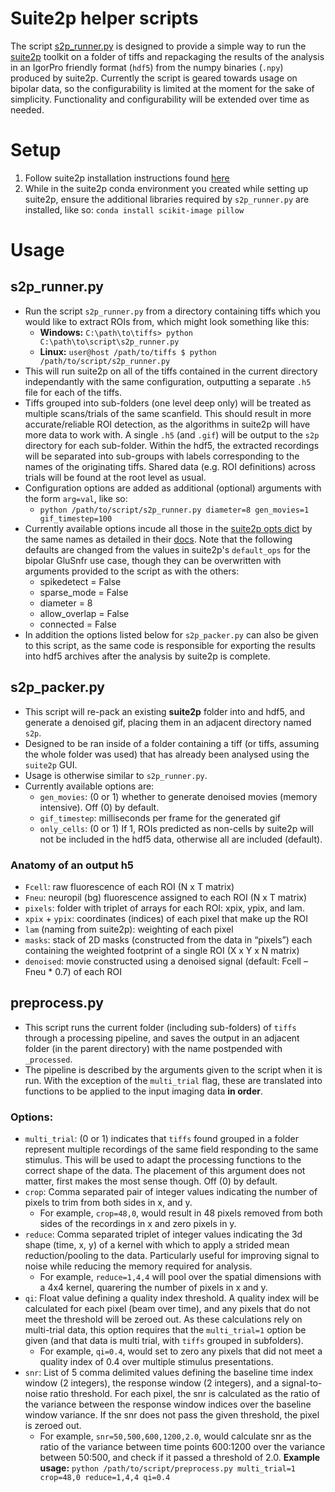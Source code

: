 # Suite2p helper scripts
The script
[s2p_runner.py](https://github.com/geoffder/imaging-utils/blob/main/s2p_runner.py)
is designed to provide a simple way to run the
[suite2p](https://github.com/MouseLand/suite2p) toolkit on a folder of tiffs and
repackaging the results of the analysis in an IgorPro friendly format (`hdf5`)
from the numpy binaries (`.npy`) produced by suite2p. Currently the script is
geared towards usage on bipolar data, so the configurability is limited at the
moment for the sake of simplicity. Functionality and configurability will be
extended over time as needed.

# Setup
1. Follow suite2p installation instructions found
  [here](https://github.com/MouseLand/suite2p#installation)
2. While in the suite2p conda environment you created while setting up suite2p,
  ensure the additional libraries required by `s2p_runner.py` are installed,
  like so: `conda install scikit-image pillow`

# Usage
## s2p_runner.py
* Run the script `s2p_runner.py` from a directory containing tiffs which you
  would like to extract ROIs from, which might look something like this:
  * **Windows:** `C:\path\to\tiffs> python C:\path\to\script\s2p_runner.py`
  * **Linux:** `user@host /path/to/tiffs $ python /path/to/script/s2p_runner.py`
* This will run suite2p on all of the tiffs contained in the current directory
  independantly with the same configuration, outputting a separate `.h5` file
  for each of the tiffs.
* Tiffs grouped into sub-folders (one level deep only) will be treated as
  multiple scans/trials of the same scanfield. This should result in more
  accurate/reliable ROI detection, as the algorithms in suite2p will have more
  data to work with. A single `.h5` (and `.gif`) will be output to the `s2p`
  directory for each sub-folder. Within the hdf5, the extracted recordings will
  be separated into sub-groups with labels corresponding to the names of the
  originating tiffs. Shared data (e.g. ROI definitions) across trials will be
  found at the root level as usual.
* Configuration options are added as additional (optional) arguments with the form
  `arg=val`, like so:
  * `python /path/to/script/s2p_runner.py diameter=8 gen_movies=1 gif_timestep=100`
* Currently available options incude all those in the [suite2p opts
  dict](https://github.com/MouseLand/suite2p/blob/main/suite2p/run_s2p.py) by
  the same names as detailed in their
  [docs](https://suite2p.readthedocs.io/en/latest/settings.html#main-settings).
  Note that the following defaults are changed from the values in suite2p's
  `default_ops` for the bipolar GluSnfr use case, though they can be overwritten
  with arguments provided to the script as with the others:
    * spikedetect = False
    * sparse_mode = False
    * diameter = 8
    * allow_overlap = False
    * connected = False
* In addition the options listed below for `s2p_packer.py` can also be given to
  this script, as the same code is responsible for exporting the results into
  hdf5 archives after the analysis by suite2p is complete.

## s2p_packer.py
* This script will re-pack an existing **suite2p** folder into and hdf5, and
  generate a denoised gif, placing them in an adjacent directory named `s2p`.
* Designed to be ran inside of a folder containing a tiff (or tiffs, assuming
  the whole folder was used) that has already been analysed using the `suite2p` GUI.
* Usage is otherwise similar to `s2p_runner.py`.
* Currently available options are:
  * `gen_movies`: (0 or 1) whether to generate denoised movies (memory
    intensive). Off (0) by default.
  * `gif_timestep`: milliseconds per frame for the generated gif
  * `only_cells`: (0 or 1) If 1, ROIs predicted as non-cells by suite2p will
    not be included in the hdf5 data, otherwise all are included (default).

### Anatomy of an output h5
* `Fcell`: raw fluorescence of each ROI (N x T matrix)
* `Fneu`: neuropil (bg) fluorescence assigned to each ROI (N x T matrix)
* `pixels`: folder with triplet of arrays for each ROI: xpix, ypix, and lam.
* `xpix` + `ypix`: coordinates (indices) of each pixel that make up the ROI
* `lam` (naming from suite2p): weighting of each pixel
* `masks`: stack of 2D masks (constructed from the data in “pixels”) each
  containing the weighted footprint of a single ROI (X x Y x N matrix)
* `denoised`: movie constructed using a denoised signal (default: Fcell – Fneu *
  0.7) of each ROI

## preprocess.py
* This script runs the current folder (including sub-folders) of `tiffs` through a
  processing pipeline, and saves the output in an adjacent folder (in the parent
  directory) with the name postpended with `_processed`.
* The pipeline is described by the arguments given to the script when it is run.
  With the exception of the `multi_trial` flag, these are translated into
  functions to be applied to the input imaging data **in order**.
### Options:
* `multi_trial`: (0 or 1) indicates that `tiffs` found grouped in a folder represent
  multiple recordings of the same field responding to the same stimulus. This
  will be used to adapt the processing functions to the correct shape of the
  data. The placement of this argument does not matter, first makes the most
  sense though. Off (0) by default.
* `crop`: Comma separated pair of integer values indicating the number of pixels
  to trim from both sides in x, and y.
  * For example, `crop=48,0`, would result in 48 pixels removed from both sides
  of the recordings in x and zero pixels in y.
* `reduce`: Comma separated triplet of integer values indicating the 3d shape
  (time, x, y) of a kernel with which to apply a strided mean reduction/pooling to
  the data. Particularly useful for improving signal to noise while reducing the
  memory required for analysis.
  * For example, `reduce=1,4,4` will pool over the spatial dimensions with a 4x4
    kernel, quarering the number of pixels in x and y.
* `qi`: Float value defining a quality index threshold. A quality index will be
  calculated for each pixel (beam over time), and any pixels that do not meet
  the threshold will be zeroed out. As these calculations rely on multi-trial
  data, this option requires that the `multi_trial=1` option be given (and that
  data is multi trial, with `tiffs` grouped in subfolders).
  * For example, `qi=0.4`, would set to zero any pixels that did not meet a quality
    index of 0.4 over multiple stimulus presentations.
* `snr`: List of 5 comma delimited values defining the baseline time index window (2
  integers), the response window (2 integers), and a signal-to-noise ratio
  threshold. For each pixel, the snr is calculated as the ratio of the variance
  between the response window indices over the baseline window variance. If the
  snr does not pass the given threshold, the pixel is zeroed out.
  * For example, `snr=50,500,600,1200,2.0`, would calculate snr as the ratio of
  the variance between time points 600:1200 over the variance between 50:500,
  and check if it passed a threshold of 2.0.
**Example usage:**
`python /path/to/script/preprocess.py multi_trial=1 crop=48,0 reduce=1,4,4 qi=0.4`
